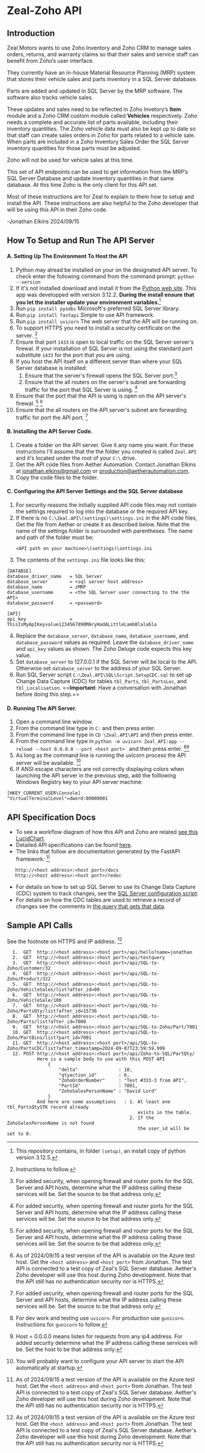 # Zeal-Zoho API 

Introduction
------------
Zeal Motors wants to use Zoho Inventory and Zoho CRM to manage sales orders, returns, and warranty claims so that their sales and service staff can benefit from Zoho’s user interface.

They currently have an in-house Material Resource Planning (MRP) system that stores their vehicle sales and parts inventory in a SQL Server database.

Parts are added and updated in SQL Server by the MRP software. The software also tracks vehicle sales.

These updates and sales need to be reflected in Zoho Invetory’s **Item** module and a Zoho CRM custom module called **Vehicles** respectively. Zoho needs a complete and accurate 
list of parts available, including their inventory quantities. The Zoho vehicle data must also be kept up to date so that staff can create sales orders in Zoho for parts related 
to a vehicle sale. When parts are included in a Zoho Inventory Sales Order the SQL Server inventory quantities for those parts must be adjusted.

Zoho will not be used for vehicle sales at this time.

This set of API endpoints can be used to get information from the MRP’s SQL Server Database and update inventory quantities in that same database. At this time Zoho is the 
only client for this API set.

Most of these instructions are for Zeal to explain to them how to setup and install the API. These instructions are also helpful to the Zoho developer that will be using this 
API in their Zoho code. 

-Jonathan Elkins 2024/09/15


How To Setup and Run The API Server
-----------------------------------
#### A. Setting Up The Environment To Host the API
1. Python may alread be installed on your on the designated API server. To check enter the following command from the command prompt: `python --version`
2. If it's not installed download and install it from the [Python web site](https://www.python.org/downloads/).  This app was developped with version 3.12.2. 
   **During the install ensure that you let the installer update your environment variables**.[^1]
3. Run `pip install pyodbc`  Microsoft's preferred SQL Server library.
4. Run `pip install fastapi` Simple to use API framework.
5. Run `pip install uvicorn` The web server that the API will be running on.
6. To support HTTPS you need to install a security certificate on the server. [^2]
7. Ensure that port `1433` is open to local traffic on the SQL Server server's firewal. If your installation of SQL Server is not using the standard port substitute `1433` for the 
   port that you are using.  
8. If you host the API itself on a different server than where your SQL Server database is installed:
   1. Ensure that the server's firewall opens the SQL Server port.[^3]
   2. Ensure that the all routers on the server's subnet are forwarding traffic for the port that SQL Server is using. [^3]
9. Ensure that the port that the API is using is open on the API server's firewal. [^3] [^4] 
10. Ensure that the all routers on the API server's subnet are forwarding traffic for port the API port. [^3]


#### B. Installing the API Server Code. 
1. Create a folder on the API server. Give it any name you want. For these instructions I'll assume that the the folder you created is called `Zeal.API` and it's located under the root of your `C:\` drive.
2. Get the API code files from Aether Automation. Contact Jonathan Elkins at jonathan.elkins@gmail.com or production@aetherautomation.com.
3. Copy the code files to the folder. 

#### C. Configuring the API Server Settings and the SQL Server database
1. For security reasons the initially supplied API code files may not contain the settings required to log into the database or the required API key.
2. If there is no `C:\Zeal.API\(settings)\settings.ini` in the API code files, Get the file from Aether or create it as described below. 
   Note that the name of the settings folder is surrounded with parentheses. The name and path of the folder must be: 
   ```
   <API path on your machine>\(settings)\settings.ini
   ```
3. The contents of the `settings.ini` file looks like this:
```
[DATABSE]
database_driver_name   = SQL Server
database_server        = <sql server host address>
database_name          = zMRP 
database_username      = <the SQL Server user connecting to the the API>          
database_password      = <password>

[API]
api_key                = ThisIsMyApIKeyvalue1234567890MAryHadALittleLambBlalabla
``` 
4. Replace the `database_server`, `database_name`, `database_username`, and `database_password` values as required. Leave the `database_driver_name` and `api_key` 
   values as shown. The Zoho Deluge code expects this key value. 
5. Set `database_server` to 127.0.0.1 if the SQL Server will be local to the API. Otherwise set `database_server` to the address of your SQL Server. 
5. Run SQL Server script `C:\Zeal.API\SQL\Script.SetupCDC.sql` to set up Change Data Capture (CDC) for tables `tbl_Parts`, `tbl_PartsLoc`, and `tbl_Localisation`.
   ==**Important**: Have a conversation with Jonathan before doing this step.==

#### D. Running The API Server. 
1. Open a command line window.
2. From the command line type in `C:` and then press enter.
3. From the command line type in `CD \Zeal.API\API` and then press enter.
4. From the command line type in `python -m uvicorn Zeal_API:app --reload --host 0.0.0.0 --port <host port> ` and then press enter. [^5][^6]
5. As long as the command line is running the uvicorn process the API server will be available. [^7]
6. If ANSI escape characters are not correctly displaying colors when launching the API server in the previous step, add the folllowing Windows Registry key to your API server machine:
```
[HKEY_CURRENT_USER\Console]
"VirtualTerminalLevel"=dword:00000001
```

   
API Specification Docs
----------------------
- To see a workflow diagram of how this API and Zoho are related [see this LucidChart](https://lucid.app/lucidchart/9a5eb720-7802-42d9-b21c-f15754faf382/edit?viewport_loc=-597%2C-3199%2C5637%2C2421%2CzJ-_WMjNL.gc&invitationId=inv_c1d1d086-0768-409a-aa47-b2222b984802).
- Detailed API specifications can be found [here](https://docs.google.com/spreadsheets/d/1j97nVWJLwiN8HdlcScTAOASkk532TB8mAmaI4VD9320/edit?usp=sharing).
- The links that follow are documentation generated by the FastAPI framework: [^4]
```
   http://<host address>:<host port>/docs  
   http://<host address>:<host port>/redoc 
```
- For details on how to set up SQL Server to use its Change Data Capture (CDC) system to track changes, see the 
[SQL Server configuration script](https://github.com/JPE3/ZealAPI/blob/main/SQL/Script.SetupCDC.sql). 
- For details on how the CDC tables are used to retrieve a record of changes see the comments in [the query that gets that data](https://github.com/JPE3/ZealDocs/blob/main/Script.SetupCDC.sql).

Sample API Calls 
----------------
See the footnote on HTTPS and IP address. [^4]

```
  1.  GET  http://<host address>:<host port>/api/hello?name=jonathan   
  2.  GET  http://<host address>:<host port>/api/testquery
  3.  GET  http://<host address>:<host port>/api/SQL-to-Zoho/Customer/32
  4.  GET  http://<host address>:<host port>/api/SQL-to-Zoho/Product/322
  5.  GET  http://<host address>:<host port>/api/SQL-to-Zoho/VehicleSales/list?after_id=99
  6.  GET  http://<host address>:<host port>/api/SQL-to-Zoho/VehicleSale/100
  7.  GET  http://<host address>:<host port>/api/SQL-to-Zoho/PartsQty/list?after_id=15736
  8.  GET  http://<host address>:<host port>/api/SQL-to-Zoho/Parts/list?after_id=7000
  9.  GET  http://<host address>:<host port>/api/SQL-to-Zoho/Part/7001
  10. GET  http://<host address>:<host port>/api/SQL-to-Zoho/PartBins/list?part_id=7001
  11. GET  http://<host address>:<host port>/api/SQL-to-Zoho/PartsCDC/list?after_timestamp=2024-09-07T23:59:59.999
  12. POST http://<host address>:<host port>/api/Zoho-to-SQL/PartQty/ 
           Here is a sample body to use with this POST API
               {
                   "delta"               : 10,
                   "qtyaction_id"        : 6,
                   "ZohoOrderNumber"     : "Test #333-3 from API",
                   "PartId"              : 7001,
                   "ZohoSalesPersonName" : "David Lord"
               }
           And here are some assumptions   : 1. At least one tbl_PartsQtySTK record already 
                                                exists in the table.
                                             2. If the ZohoSalesPersonName is not found 
                                                the user_id will be set to 0.
```

[^1]: This repository contains, in folder `(setup)`, an install copy of python version 3.12.5.
[^2]: Instructions to follow. 
[^3]: For added security, when opening firewall and router ports for the SQL Server and API hosts, determine what the IP address calling these services will be. Set the source to be that address only. 
[^4]: As of 2024/09/15 a test version of the API is available on the Azure test host. Get the `<host address>` and `<host port>` from Jonathan. The test API is connected to a test copy of Zeal's SQL 
      Server database. Aether's Zoho developer will use this host during Zoho development. 
      Note that the API still has no authentication security nor is HTTPS. 
[^5]: For dev work and testing use `uvicorn`. For production use `gunicorn`. Instructions for `gunicorn` to follow. 
[^6]: Host = 0.0.0.0 means listen for requests from any ip4 address. For added security determine what the IP address calling these services will be. Set the host to be that address only. 
[^7]: You will probably want to configure your API server to start the API automatically at startup.
